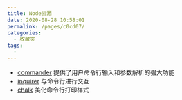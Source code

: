 ```yaml
---
title: Node资源
date: 2020-08-28 10:58:01
permalink: /pages/c0cd07/
categories: 
  - 收藏夹
tags: 
  - 
---
```


- [commander](https://github.com/tj/commander.js) 提供了用户命令行输入和参数解析的强大功能
- [inquirer](https://github.com/SBoudrias/Inquirer.js) 与命令行进行交互
- [chalk](https://github.com/chalk/chalk) 美化命令行打印样式
